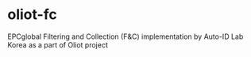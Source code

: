 oliot-fc
========

EPCglobal Filtering and Collection (F&amp;C) implementation by Auto-ID Lab Korea as a part of Oliot project
